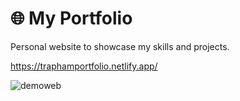 # 🌐 My Portfolio

Personal website to showcase my skills and projects.

https://traphamportfolio.netlify.app/

![demoweb](https://github.com/user-attachments/assets/8901d6d5-3ba7-473f-a227-fbef94291117)

